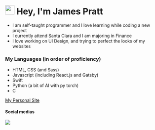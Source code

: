 # <img src="https://raw.githubusercontent.com/MartinHeinz/MartinHeinz/master/wave.gif" width="30px"> Hey, I'm James Pratt
* I am self-taught programmer and I love learning while coding a new project
* I currently attend Santa Clara and I am majoring in Finance
* I love working on UI Design, and trying to perfect the looks of my websites

### My Languages (in order of proficiency)
* HTML, CSS (and Sass)
* Javascript (including React.js and Gatsby)
* Swift
* Python (a bit of AI with py torch)
* C

[My Personal Site](http://www.jamesdpratt.com)

#### Social medias
<img src="https://img.shields.io/badge/jamesdprattt%20-%23E4405F.svg?&style=for-the-badge&logo=Instagram&logoColor=white"/>
